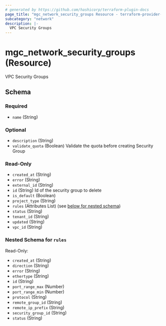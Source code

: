 ```yaml
---
# generated by https://github.com/hashicorp/terraform-plugin-docs
page_title: "mgc_network_security_groups Resource - terraform-provider-mgc"
subcategory: "network"
description: |-
  VPC Security Groups
---
```


# mgc_network_security_groups (Resource)

VPC Security Groups



<!-- schema generated by tfplugindocs -->
## Schema

### Required

- `name` (String)

### Optional

- `description` (String)
- `validate_quota` (Boolean) Validate the quota before creating Security Group

### Read-Only

- `created_at` (String)
- `error` (String)
- `external_id` (String)
- `id` (String) Id of the security group to delete
- `is_default` (Boolean)
- `project_type` (String)
- `rules` (Attributes List) (see [below for nested schema](#nestedatt--rules))
- `status` (String)
- `tenant_id` (String)
- `updated` (String)
- `vpc_id` (String)

<a id="nestedatt--rules"></a>
### Nested Schema for `rules`

Read-Only:

- `created_at` (String)
- `direction` (String)
- `error` (String)
- `ethertype` (String)
- `id` (String)
- `port_range_max` (Number)
- `port_range_min` (Number)
- `protocol` (String)
- `remote_group_id` (String)
- `remote_ip_prefix` (String)
- `security_group_id` (String)
- `status` (String)

